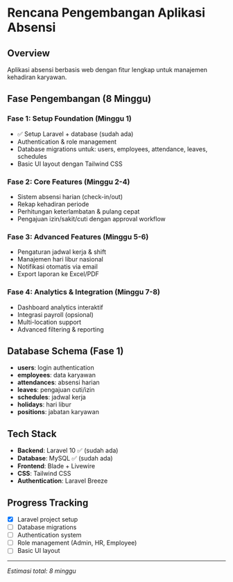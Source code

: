 # Rencana Pengembangan Aplikasi Absensi

## Overview
Aplikasi absensi berbasis web dengan fitur lengkap untuk manajemen kehadiran karyawan.

## Fase Pengembangan (8 Minggu)

### Fase 1: Setup Foundation (Minggu 1)
- ✅ Setup Laravel + database (sudah ada)
- Authentication & role management
- Database migrations untuk: users, employees, attendance, leaves, schedules
- Basic UI layout dengan Tailwind CSS

### Fase 2: Core Features (Minggu 2-4)
- Sistem absensi harian (check-in/out)
- Rekap kehadiran periode
- Perhitungan keterlambatan & pulang cepat
- Pengajuan izin/sakit/cuti dengan approval workflow

### Fase 3: Advanced Features (Minggu 5-6)
- Pengaturan jadwal kerja & shift
- Manajemen hari libur nasional
- Notifikasi otomatis via email
- Export laporan ke Excel/PDF

### Fase 4: Analytics & Integration (Minggu 7-8)
- Dashboard analytics interaktif
- Integrasi payroll (opsional)
- Multi-location support
- Advanced filtering & reporting

## Database Schema (Fase 1)
- **users**: login authentication
- **employees**: data karyawan
- **attendances**: absensi harian
- **leaves**: pengajuan cuti/izin
- **schedules**: jadwal kerja
- **holidays**: hari libur
- **positions**: jabatan karyawan

## Tech Stack
- **Backend**: Laravel 10 ✅ (sudah ada)
- **Database**: MySQL ✅ (sudah ada)
- **Frontend**: Blade + Livewire
- **CSS**: Tailwind CSS
- **Authentication**: Laravel Breeze

## Progress Tracking
- [x] Laravel project setup
- [ ] Database migrations
- [ ] Authentication system
- [ ] Role management (Admin, HR, Employee)
- [ ] Basic UI layout

---
*Estimasi total: 8 minggu*
